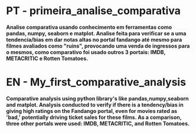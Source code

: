 # PT - primeira_analise_comparativa

**Analise comparativa usando conhecimento em ferramentas como pandas, numpy, seaborn e matplot. Analise feita para verificar se a uma tendencia/bias em dar notas altas no portal fandango até mesmo para filmes avaliados como "ruins", provocando uma venda de ingressos para o mesmos, como comparativo foi 
usado outros 3 portais: IMDB, METACRITIC e Rotten Tomatoes.**

# EN - My_first_comparative_analysis
**Comparative analysis using python library's like pandas,numpy,seaborn and matplot. Analysis conducted to verify if there is a tendency/bias in giving high ratings on the Fandango portal, even for movies rated as 'bad,' potentially driving ticket sales for these films. As a comparison, three other portals were used: IMDB, METACRITIC, and Rotten Tomatoes.**
